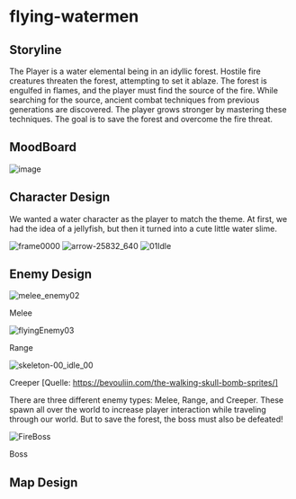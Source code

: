 # flying-watermen

## Storyline
The Player is a water elemental being in an idyllic forest.
Hostile fire creatures threaten the forest, attempting to set it ablaze.
The forest  is engulfed in flames, and the player must find the source of the fire.
While searching for the source, ancient combat techniques from previous generations are discovered.
The player grows stronger by mastering these techniques.
The goal is to save the forest and overcome the fire threat.


## MoodBoard
![image](https://github.com/Malte0/flying-watermen/assets/116385114/15c7aa38-6815-4aab-8cfe-900166cf528a)


## Character Design
We wanted a water character as the player to match the theme. At first, we had the idea of a jellyfish, but then it turned into a cute little water slime.

![frame0000](https://github.com/Malte0/flying-watermen/assets/116385114/e8037a51-8021-4259-92a2-b0cf73387ace) 
![arrow-25832_640](https://github.com/Malte0/flying-watermen/assets/116385114/579de1dd-3073-49f1-a483-87bc32a63fcb) ![01Idle](https://github.com/Malte0/flying-watermen/assets/116385114/4f40ec79-9c89-4090-a648-ae9defdf14de)

## Enemy Design
![melee_enemy02](https://github.com/Malte0/flying-watermen/assets/116385114/bff13072-fe07-48c1-bf36-3b8b59c7b9df)

Melee


![flyingEnemy03](https://github.com/Malte0/flying-watermen/assets/116385114/d7c86c99-37a5-437f-9a82-9731f186538b)

Range


![skeleton-00_idle_00](https://github.com/Malte0/flying-watermen/assets/116385114/792227ba-42b4-4de1-a1b0-30521f5365b5) 

Creeper [Quelle: https://bevouliin.com/the-walking-skull-bomb-sprites/]

There are three different enemy types: Melee, Range, and Creeper. These spawn all over the world to increase player interaction while traveling through our world. But to save the forest, the boss must also be defeated!

![FireBoss](https://github.com/Malte0/flying-watermen/assets/116385114/49601b85-b82d-49c6-9bb4-6b7fa4130450)

Boss


## Map Design

